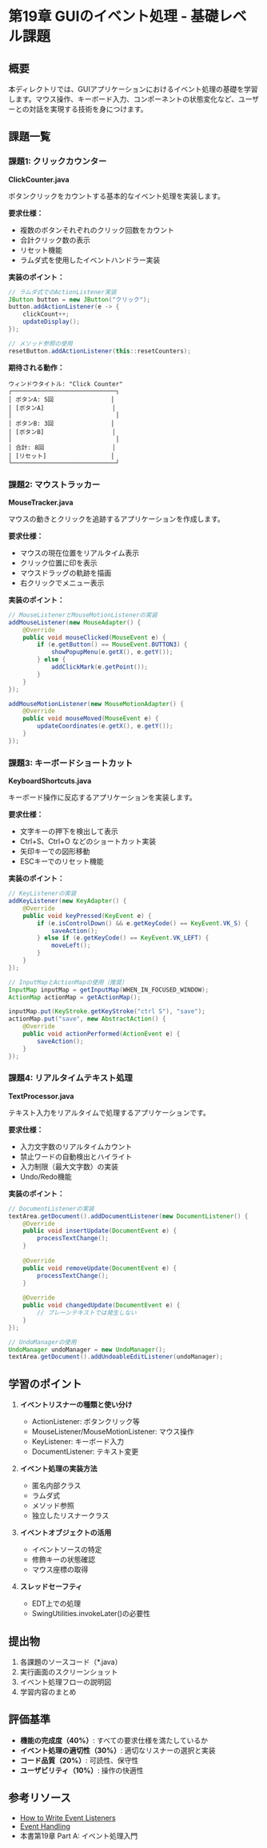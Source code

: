 # 第19章 GUIのイベント処理 - 基礎レベル課題

## 概要
本ディレクトリでは、GUIアプリケーションにおけるイベント処理の基礎を学習します。マウス操作、キーボード入力、コンポーネントの状態変化など、ユーザーとの対話を実現する技術を身につけます。

## 課題一覧

### 課題1: クリックカウンター
**ClickCounter.java**

ボタンクリックをカウントする基本的なイベント処理を実装します。

**要求仕様：**
- 複数のボタンそれぞれのクリック回数をカウント
- 合計クリック数の表示
- リセット機能
- ラムダ式を使用したイベントハンドラー実装

**実装のポイント：**
```java
// ラムダ式でのActionListener実装
JButton button = new JButton("クリック");
button.addActionListener(e -> {
    clickCount++;
    updateDisplay();
});

// メソッド参照の使用
resetButton.addActionListener(this::resetCounters);
```

**期待される動作：**
```
ウィンドウタイトル: "Click Counter"
┌─────────────────────────────┐
│ ボタンA: 5回                │
│ [ボタンA]                   │
│                             │
│ ボタンB: 3回                │
│ [ボタンB]                   │
│                             │
│ 合計: 8回                   │
│ [リセット]                  │
└─────────────────────────────┘
```

### 課題2: マウストラッカー
**MouseTracker.java**

マウスの動きとクリックを追跡するアプリケーションを作成します。

**要求仕様：**
- マウスの現在位置をリアルタイム表示
- クリック位置に印を表示
- マウスドラッグの軌跡を描画
- 右クリックでメニュー表示

**実装のポイント：**
```java
// MouseListenerとMouseMotionListenerの実装
addMouseListener(new MouseAdapter() {
    @Override
    public void mouseClicked(MouseEvent e) {
        if (e.getButton() == MouseEvent.BUTTON3) {
            showPopupMenu(e.getX(), e.getY());
        } else {
            addClickMark(e.getPoint());
        }
    }
});

addMouseMotionListener(new MouseMotionAdapter() {
    @Override
    public void mouseMoved(MouseEvent e) {
        updateCoordinates(e.getX(), e.getY());
    }
});
```

### 課題3: キーボードショートカット
**KeyboardShortcuts.java**

キーボード操作に反応するアプリケーションを実装します。

**要求仕様：**
- 文字キーの押下を検出して表示
- Ctrl+S、Ctrl+O などのショートカット実装
- 矢印キーでの図形移動
- ESCキーでのリセット機能

**実装のポイント：**
```java
// KeyListenerの実装
addKeyListener(new KeyAdapter() {
    @Override
    public void keyPressed(KeyEvent e) {
        if (e.isControlDown() && e.getKeyCode() == KeyEvent.VK_S) {
            saveAction();
        } else if (e.getKeyCode() == KeyEvent.VK_LEFT) {
            moveLeft();
        }
    }
});

// InputMapとActionMapの使用（推奨）
InputMap inputMap = getInputMap(WHEN_IN_FOCUSED_WINDOW);
ActionMap actionMap = getActionMap();

inputMap.put(KeyStroke.getKeyStroke("ctrl S"), "save");
actionMap.put("save", new AbstractAction() {
    @Override
    public void actionPerformed(ActionEvent e) {
        saveAction();
    }
});
```

### 課題4: リアルタイムテキスト処理
**TextProcessor.java**

テキスト入力をリアルタイムで処理するアプリケーションです。

**要求仕様：**
- 入力文字数のリアルタイムカウント
- 禁止ワードの自動検出とハイライト
- 入力制限（最大文字数）の実装
- Undo/Redo機能

**実装のポイント：**
```java
// DocumentListenerの実装
textArea.getDocument().addDocumentListener(new DocumentListener() {
    @Override
    public void insertUpdate(DocumentEvent e) {
        processTextChange();
    }
    
    @Override
    public void removeUpdate(DocumentEvent e) {
        processTextChange();
    }
    
    @Override
    public void changedUpdate(DocumentEvent e) {
        // プレーンテキストでは発生しない
    }
});

// UndoManagerの使用
UndoManager undoManager = new UndoManager();
textArea.getDocument().addUndoableEditListener(undoManager);
```

## 学習のポイント

1. **イベントリスナーの種類と使い分け**
   - ActionListener: ボタンクリック等
   - MouseListener/MouseMotionListener: マウス操作
   - KeyListener: キーボード入力
   - DocumentListener: テキスト変更

2. **イベント処理の実装方法**
   - 匿名内部クラス
   - ラムダ式
   - メソッド参照
   - 独立したリスナークラス

3. **イベントオブジェクトの活用**
   - イベントソースの特定
   - 修飾キーの状態確認
   - マウス座標の取得

4. **スレッドセーフティ**
   - EDT上での処理
   - SwingUtilities.invokeLater()の必要性

## 提出物

1. 各課題のソースコード（*.java）
2. 実行画面のスクリーンショット
3. イベント処理フローの説明図
4. 学習内容のまとめ

## 評価基準

- **機能の完成度（40%）**: すべての要求仕様を満たしているか
- **イベント処理の適切性（30%）**: 適切なリスナーの選択と実装
- **コード品質（20%）**: 可読性、保守性
- **ユーザビリティ（10%）**: 操作の快適性

## 参考リソース

- [How to Write Event Listeners](https://docs.oracle.com/javase/tutorial/uiswing/events/)
- [Event Handling](https://docs.oracle.com/javase/tutorial/uiswing/events/intro.html)
- 本書第19章 Part A: イベント処理入門